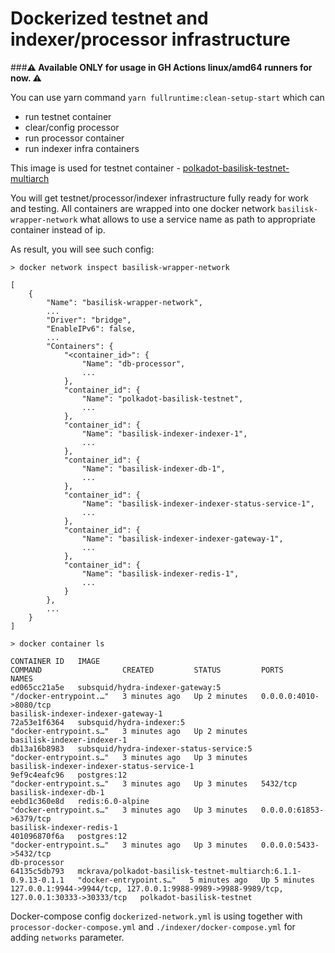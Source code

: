 # Dockerized testnet and indexer/processor infrastructure

###**⚠️ Available ONLY for usage in GH Actions linux/amd64 runners for now. ⚠️**

You can use yarn command `yarn fullruntime:clean-setup-start` which can 
- run testnet container 
- clear/config processor
- run processor container
- run indexer infra containers

This image is used for testnet container - [polkadot-basilisk-testnet-multiarch](https://hub.docker.com/r/mckrava/polkadot-basilisk-testnet-multiarch)

You will get testnet/processor/indexer infrastructure fully ready for work and testing.
All containers are wrapped into one docker network `basilisk-wrapper-network` what allows to use a service name as path
to appropriate container instead of ip.

As result, you will see such config:

```shell
> docker network inspect basilisk-wrapper-network

[
    {
        "Name": "basilisk-wrapper-network",
        ...
        "Driver": "bridge",
        "EnableIPv6": false,
        ...
        "Containers": {
            "<container_id>": {
                "Name": "db-processor",
                ...
            },
            "container_id": {
                "Name": "polkadot-basilisk-testnet",
                ...
            },
            "container_id": {
                "Name": "basilisk-indexer-indexer-1",
                ...
            },
            "container_id": {
                "Name": "basilisk-indexer-db-1",
                ...
            },
            "container_id": {
                "Name": "basilisk-indexer-indexer-status-service-1",
                ...
            },
            "container_id": {
                "Name": "basilisk-indexer-indexer-gateway-1",
                ...
            },
            "container_id": {
                "Name": "basilisk-indexer-redis-1",
                ...
            }
        },
        ...
    }
]
```

```shell
> docker container ls

CONTAINER ID   IMAGE                                                            COMMAND                  CREATED         STATUS         PORTS                                                                                      NAMES
ed065cc21a5e   subsquid/hydra-indexer-gateway:5                                 "/docker-entrypoint.…"   3 minutes ago   Up 2 minutes   0.0.0.0:4010->8080/tcp                                                                     basilisk-indexer-indexer-gateway-1
72a53e1f6364   subsquid/hydra-indexer:5                                         "docker-entrypoint.s…"   3 minutes ago   Up 2 minutes                                                                                              basilisk-indexer-indexer-1
db13a16b8983   subsquid/hydra-indexer-status-service:5                          "docker-entrypoint.s…"   3 minutes ago   Up 3 minutes                                                                                              basilisk-indexer-indexer-status-service-1
9ef9c4eafc96   postgres:12                                                      "docker-entrypoint.s…"   3 minutes ago   Up 3 minutes   5432/tcp                                                                                   basilisk-indexer-db-1
eebd1c360e8d   redis:6.0-alpine                                                 "docker-entrypoint.s…"   3 minutes ago   Up 3 minutes   0.0.0.0:61853->6379/tcp                                                                    basilisk-indexer-redis-1
401096870f6a   postgres:12                                                      "docker-entrypoint.s…"   3 minutes ago   Up 3 minutes   0.0.0.0:5433->5432/tcp                                                                     db-processor
64135c5db793   mckrava/polkadot-basilisk-testnet-multiarch:6.1.1-0.9.13-0.1.1   "docker-entrypoint.s…"   5 minutes ago   Up 5 minutes   127.0.0.1:9944->9944/tcp, 127.0.0.1:9988-9989->9988-9989/tcp, 127.0.0.1:30333->30333/tcp   polkadot-basilisk-testnet
```

Docker-compose config `dockerized-network.yml` is using together with `processor-docker-compose.yml` and `./indexer/docker-compose.yml` for
adding `networks` parameter.